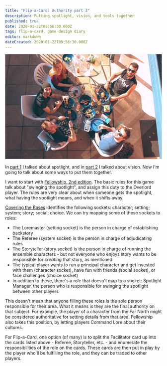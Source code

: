 ```yaml
---
title: "Flip-a-Card: Authority part 3"
description: Putting spotlight, vision, and tools together
published: true
date: 2020-01-22T09:56:30.000Z
tags: flip-a-card, game design diary
editor: markdown
dateCreated: 2020-01-22T09:56:30.000Z
---
```


![Featured Image](flip-a-card-authority-part-3.jpg)

In [part 1](/flip-a-card-authority-part-1/) I talked about spotlight, and in [part 2](/flip-a-card-authority-part-2/) I talked about vision. Now I'm going to talk about some ways to put them together.

I want to start with [Fellowship, 2nd edition](https://liberigothica.itch.io/fellowship-a-tabletop-adventure-game). The basic rules for this game talk about "swinging the spotlight", and assign this duty to the Overlord player. The rules are very clear about when someone gets the spotlight, what having the spotlight means, and when it shifts away.

[Covering the Bases](http://games.spaceanddeath.com/sin_aesthetics/34) identifies the following sockets: character; setting; system; story; social; choice. We can try mapping some of these sockets to roles:

* The Loremaster (setting socket) is the person in charge of establishing backstory
* The Referee (system socket) is the person in charge of adjudicating rules
* The Storyteller (story socket) is the person in charge of running the ensemble characters - but not everyone who enjoys story wants to be responsible for _creating_ that story, as mentioned
* The typical player wants to run a principal character and get invested with them (character socket), have fun with friends (social socket), or face challenges (choice socket)
* In addition to these, there's a role that doesn't map to a socket: Spotlight Manager, the person who is responsible for swinging the spotlight between other players

This doesn't mean that anyone filling these roles is the sole person responsible for their area. What it means is they are the final authority on that subject. For example, the player of a character from the Far North might be considered authoritative for setting details from that area. Fellowship also takes this position, by letting players Command Lore about their cultures.

For Flip-a-Card, one option (of many) is to split the Facilitator card up into the cards listed above - Referee, Storyteller, etc. - and enumerate the responsibilities of the role on the cards. These cards are then put in play by the player who'll be fulfilling the role, and they can be traded to other players.


    
